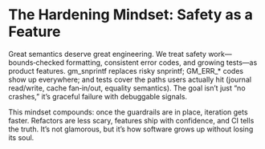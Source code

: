 # The Hardening Mindset: Safety as a Feature

Great semantics deserve great engineering. We treat safety work—bounds‑checked formatting, consistent error codes, and growing tests—as product features. gm_snprintf replaces risky snprintf; GM_ERR_* codes show up everywhere; and tests cover the paths users actually hit (journal read/write, cache fan‑in/out, equality semantics). The goal isn’t just “no crashes,” it’s graceful failure with debuggable signals.

This mindset compounds: once the guardrails are in place, iteration gets faster. Refactors are less scary, features ship with confidence, and CI tells the truth. It’s not glamorous, but it’s how software grows up without losing its soul.

